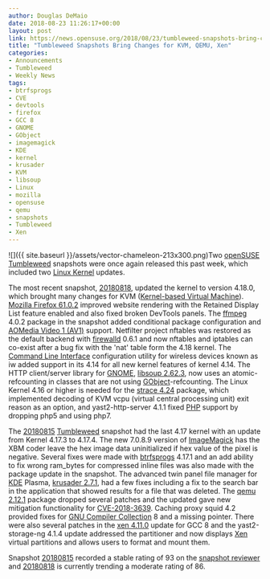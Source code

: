 ```yaml
---
author: Douglas DeMaio
date: 2018-08-23 11:26:17+00:00
layout: post
link: https://news.opensuse.org/2018/08/23/tumbleweed-snapshots-bring-changes-for-kvm-qemu-xen/
title: "Tumbleweed Snapshots Bring Changes for KVM, QEMU, Xen"
categories:
- Announcements
- Tumbleweed
- Weekly News
tags:
- btrfsprogs
- CVE
- devtools
- firefox
- GCC 8
- GNOME
- GObject
- imagemagick
- KDE
- kernel
- krusader
- KVM
- libsoup
- Linux
- mozilla
- opensuse
- qemu
- snapshots
- Tumbleweed
- Xen
---
```

![]({{ site.baseurl }}/assets/vector-chameleon-213x300.png)Two [openSUSE](https://www.opensuse.org/) [Tumbleweed](https://en.opensuse.org/Portal:Tumbleweed) snapshots were once again released this past week, which included two [Linux Kernel](https://www.kernel.org/) updates.

The most recent snapshot, [20180818](https://lists.opensuse.org/opensuse-factory/2018-08/msg00215.html), updated the kernel to version 4.18.0, which brought many changes for KVM ([Kernel-based Virtual Machine](https://www.linux-kvm.org/page/Main_Page)). [Mozilla Firefox 61.0.2](https://www.mozilla.org/en-US/firefox/61.0.2/releasenotes/) improved website rendering with the Retained Display List feature enabled and also fixed broken DevTools panels. The [ffmpeg](https://www.ffmpeg.org/) 4.0.2 package in the snapshot added conditional package configuration and [AOMedia Video 1 (AV1)](https://en.wikipedia.org/wiki/AV1) support. Netfilter project nftables was restored as the default backend with [firewalld](https://firewalld.org/) 0.6.1 and now nftables and iptables can co-exist after a bug fix with the 'nat' table form the 4.18 kernel. The [Command Line Interface](https://en.wikipedia.org/wiki/Command-line_interface) configuration utility for wireless devices known as iw added support in its 4.14 for all new kernel features of kernel 4.14. The HTTP client/server library for [GNOME](https://www.gnome.org/), [libsoup 2.62.3](http://www.linuxfromscratch.org/blfs/view/svn/basicnet/libsoup.html), now uses an atomic-refcounting in classes that are not using [GObject](https://en.wikipedia.org/wiki/GObject)-refcounting. The Linux Kernel 4.16 or higher is needed for the [strace 4.24](https://github.com/strace/strace/releases) package, which implemented decoding of KVM vcpu (virtual central processing unit) exit reason as an option, and yast2-http-server 4.1.1 fixed [PHP](http://php.net/) support by dropping php5 and using php7.

The [20180815](https://lists.opensuse.org/opensuse-factory/2018-08/msg00209.html) [Tumbleweed](https://en.opensuse.org/Portal:Tumbleweed) snapshot had the last 4.17 kernel with an update from Kernel 4.17.3 to 4.17.4. The new 7.0.8.9 version of [ImageMagick](https://www.imagemagick.org/) has the XBM coder leave the hex image data uninitialized if hex value of the pixel is negative. Several fixes were made with [btrfsprogs](https://btrfs.wiki.kernel.org/index.php/Main_Page) 4.17.1 and an add ability to fix wrong ram_bytes for compressed inline files was also made with the package update in the snapshot. The advanced twin panel file manager for [KDE](https://www.kde.org/) Plasma, [krusader 2.7.1](https://krusader.org/), had a few fixes including a fix to the search bar in the application that showed results for a file that was deleted. The [qemu 2.12.1](https://www.qemu.org) package dropped several patches and the updated gave new mitigation functionality for [CVE-2018-3639](https://www.suse.com/security/cve/CVE-2018-3639/). Caching proxy squid 4.2 provided fixes for [GNU Compiler Collection](https://gcc.gnu.org/) 8 and a missing pointer. There were also several patches in the [xen 4.11.0](https://blog.xenproject.org/2018/07/10/whats-new-in-the-xen-project-hypervisor-4-11/) update for GCC 8 and the yast2-storage-ng 4.1.4 update addressed the partitioner and now displays [Xen](https://www.xenproject.org/) virtual partitions and allows users to format and mount them.

Snapshot [20180815](https://lists.opensuse.org/opensuse-factory/2018-08/msg00209.html) recorded a stable rating of 93 on the [snapshot reviewer](http://review.tumbleweed.boombatower.com/) and [20180818](https://lists.opensuse.org/opensuse-factory/2018-08/msg00215.html) is currently trending a moderate rating of 86.		
